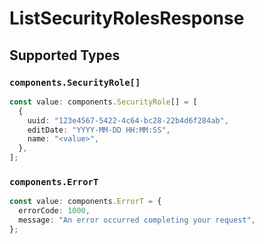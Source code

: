 # ListSecurityRolesResponse


## Supported Types

### `components.SecurityRole[]`

```typescript
const value: components.SecurityRole[] = [
  {
    uuid: "123e4567-5422-4c64-bc28-22b4d6f284ab",
    editDate: "YYYY-MM-DD HH:MM:SS",
    name: "<value>",
  },
];
```

### `components.ErrorT`

```typescript
const value: components.ErrorT = {
  errorCode: 1000,
  message: "An error occurred completing your request",
};
```

